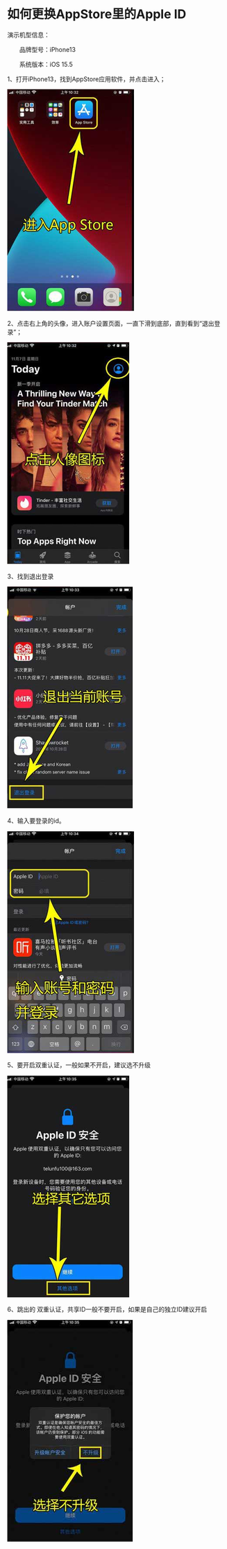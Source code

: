 # 如何更换AppStore里的Apple ID



演示机型信息：


　　品牌型号：iPhone13


　　系统版本：iOS 15.5



1、打开iPhone13，找到AppStore应用软件，并点击进入；


![](../images/appleid/202406061728229271084_01.jpg)



2、点击右上角的头像，进入账户设置页面，一直下滑到底部，直到看到“退出登录”；



![](../images/appleid/202406061728229271084_02.jpg)


3、找到退出登录  


![](../images/appleid/202406061728229271084_03.jpg)



4、输入要登录的id。


![](../images/appleid/202406061728229271084_04.jpg)


5、要开启双重认证，一般如果不开启，建议选不升级


![](../images/appleid/202406061728229271084_05.jpg)



6、跳出的  双重认证，共享ID一般不要开启，如果是自己的独立ID建议开启



![](../images/appleid/202406061728229271084_06.jpg)